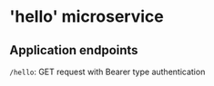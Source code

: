 # 'hello' microservice

## Application endpoints
`/hello`: GET request with Bearer type authentication